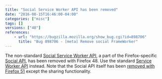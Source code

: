 ```yaml
---
title: "Social Service Worker API has been removed"
date: "2016-08-15T16:46:00-04:00"
categories: ["misc"]
tags: []
versions: ["48"]
references:
    - url: "https://bugzilla.mozilla.org/show_bug.cgi?id=898706"
      title: "Bug 898706 - [meta] Remove social FrameWorker"
---
```

The non-standard [Social Service Worker API](https://developer.mozilla.org/docs/Mozilla/Projects/Social_API/Service_worker_API_reference), a part of the Firefox-specific [Social API](https://developer.mozilla.org/docs/Mozilla/Projects/Social_API), has been removed with Firefox 48. Use the standard [Service Worker API](https://developer.mozilla.org/docs/Web/API/Service_Worker_API) instead. Note that the Social API itself has been [removed with Firefox 51](https://www.fxsitecompat.dev/en-CA/docs/2016/social-api-has-been-removed-except-the-sharing-functionality/) except the sharing functionality.
